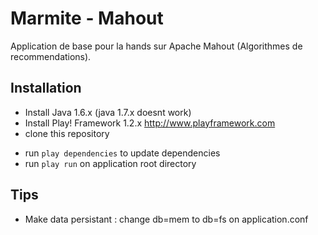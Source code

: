Marmite - Mahout
===============

Application de base pour la hands sur Apache Mahout (Algorithmes de recommendations).


Installation
----------------

* Install Java 1.6.x (java 1.7.x doesnt work)
* Install Play! Framework 1.2.x http://www.playframework.com
* clone this repository
- run `play dependencies` to update dependencies
- run `play run` on application root directory

Tips
--------
* Make data persistant : change db=mem to db=fs on application.conf



